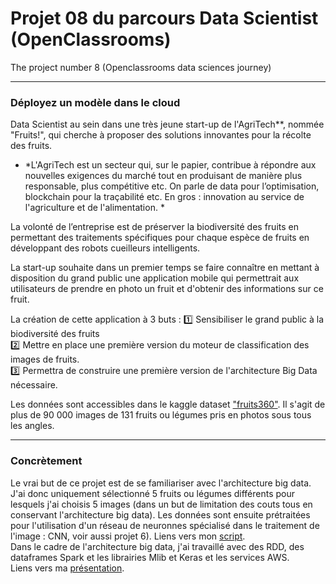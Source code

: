 # Projet 08 du parcours Data Scientist (OpenClassrooms)
The project number 8 (Openclassrooms data sciences journey)

-------------------

### Déployez un modèle dans le cloud

Data Scientist au sein dans une très jeune start-up de l'AgriTech**, nommée "Fruits!", qui cherche à proposer des solutions innovantes pour la récolte des fruits.
* *L'AgriTech est un secteur qui, sur le papier, contribue à répondre aux nouvelles exigences du marché tout en produisant de manière plus responsable, plus compétitive etc. On parle de data pour l’optimisation, blockchain pour la traçabilité etc. En gros : innovation au service de l'agriculture et de l'alimentation. *

La volonté de l’entreprise est de préserver la biodiversité des fruits en permettant des traitements spécifiques pour chaque espèce de fruits en développant des robots cueilleurs intelligents.

La start-up souhaite dans un premier temps se faire connaître en mettant à disposition du grand public une application mobile qui permettrait aux utilisateurs de prendre en photo un fruit et d'obtenir des informations sur ce fruit.

La création de cette application à 3 buts : 
:one: Sensibiliser le grand public à la biodiversité des fruits <br>
:two: Mettre en place une première version du moteur de classification des images de fruits. <br>
:three: Permettra de construire une première version de l'architecture Big Data nécessaire. <br>

Les données sont accessibles dans le kaggle dataset ["fruits360"](https://www.kaggle.com/datasets/moltean/fruits). Il s'agit de plus de 90 000 images de 131 fruits ou légumes pris en photos sous tous les angles.

--------------------------


### Concrètement

Le vrai but de ce projet est de se familiariser avec l'architecture big data.
J'ai donc uniquement sélectionné 5 fruits ou légumes différents pour lesquels j'ai choisis 5 images (dans un but de limitation des couts tous en conservant l'architecture big data).
Les données sont ensuite prétraitées pour l'utilisation d'un réseau de neuronnes spécialisé dans le traitement de l'image : CNN, voir aussi projet 6).
Liens vers mon [script](https://github.com/Condefruit/P08_formation_DS/blob/main/P08_notebook_cloud.ipynb). <br>
Dans le cadre de l'architecture big data, j'ai travaillé avec des RDD, des dataframes Spark et les librairies Mlib et Keras et les services AWS. <br>
Liens vers ma [présentation](https://github.com/Condefruit/P08_formation_DS/blob/main/Support_presentation.pdf).

